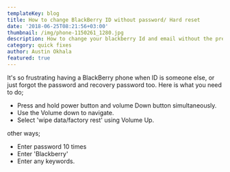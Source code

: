 ```yaml
---
templateKey: blog
title: How to change BlackBerry ID without password/ Hard reset
date: '2018-06-25T08:21:56+03:00'
thumbnail: /img/phone-1150261_1280.jpg
description: How to change your blackberry Id and email without the previous password.
category: quick fixes
author: Austin Okhala
featured: true
---
```

It's so frustrating having a BlackBerry phone when ID is someone else, or just forgot the password and recovery password too. Here is what you need to do;

* Press and hold power button and volume Down button simultaneously.
* Use the Volume down to navigate.
* Select 'wipe data/factory rest' using Volume Up.

other ways;

* Enter password 10 times
* Enter 'Blackberry'
* Enter any keywords.

